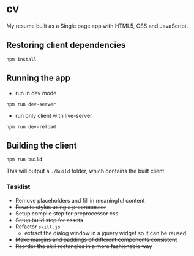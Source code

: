 # cv

My resume built as a Single page app with HTML5, CSS and JavaScript.

## Restoring client dependencies
```
npm install
```

## Running the app
- run in dev mode
```
npm run dev-server
```

- run only client with live-server
```
npm run dev-reload
```

## Building the client
```
npm run build
```

This will output a `./build` folder, which contains the built client.

### Tasklist
- Remove placeholders and fill in meaningful content
- ~~Rewrite styles using a preprocessor~~
- ~~Setup compile step for preprocessor css~~
- ~~Setup build step for assets~~
- Refactor `skill.js`
    - extract the dialog window in a jquery widget so it can be reused
- ~~Make margins and paddings of different components consistent~~
- ~~Reorder the skill rectangles in a more fashionable way~~
